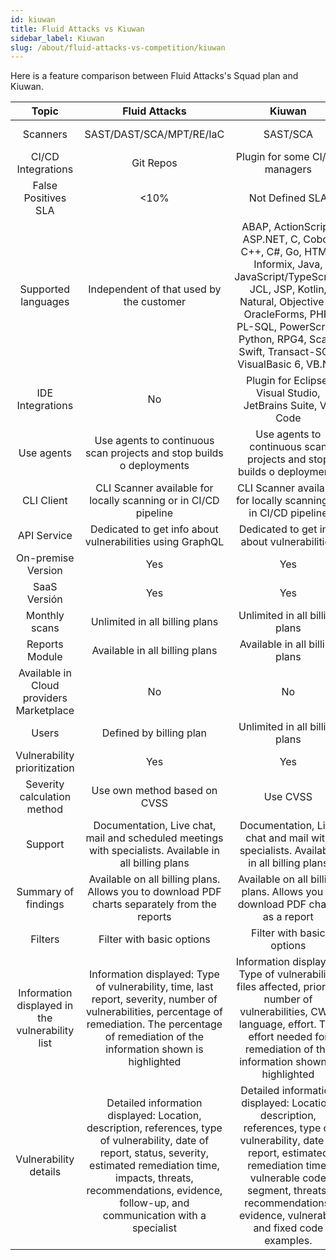 ```yaml
---
id: kiuwan
title: Fluid Attacks vs Kiuwan
sidebar_label: Kiuwan
slug: /about/fluid-attacks-vs-competition/kiuwan
---
```


Here is a feature comparison
between Fluid Attacks's Squad plan and Kiuwan.

|                    **Topic**                    |                                                                                                                      **Fluid Attacks**                                                                                                                      |                                                                                                                  **Kiuwan**                                                                                                                  | **Advantage** |
|:-----------------------------------------------:|:---------------------------------------------------------------------------------------------------------------------------------------------------------------------------------------------------------------------------------------------------:|:-----------------------------------------------------------------------------------------------------------------------------------------------------------------------------------------------------------------------------------------------:|:-------------:|
| Scanners                                        | SAST/DAST/SCA/MPT/RE/IaC                                                                                                                                                                                                                            | SAST/SCA                                                                                                                                                                                                                                        | Fluid Attacks        |
| CI/CD Integrations                              | Git Repos                                                                                                                                                                                                                                           | Plugin for some CI/CD managers                                                                                                                                                                                                                  | Similar       |
| False Positives SLA                             |                                                                                                                                                                                                                                                <10% | Not Defined SLA                                                                                                                                                                                                                                 | Fluid Attacks        |
| Supported languages                             | Independent of that used by the customer                                                                                                                                                                                                            | ABAP, ActionScript, ASP.NET, C, Cobol, C++, C#, Go, HTML, Informix, Java, JavaScript/TypeScript, JCL, JSP, Kotlin, Natural, Objective C, OracleForms, PHP, PL-SQL, PowerScript, Python, RPG4, Scala, Swift, Transact-SQL, VisualBasic 6, VB.Net | Fluid         |
| IDE Integrations                                | No                                                                                                                                                                                                                                                  | Plugin for Eclipse, Visual Studio, JetBrains Suite, VS Code                                                                                                                                                                                     | Kiuwan        |
| Use agents                                      | Use agents to continuous scan projects and stop builds o deployments                                                                                                                                                                                | Use agents to continuous scan projects and stop builds o deployments                                                                                                                                                                            | Similar       |
| CLI Client                                      | CLI Scanner available for locally scanning or in CI/CD pipeline                                                                                                                                                                                     | CLI Scanner available for locally scanning or in CI/CD pipeline                                                                                                                                                                                 | Similar       |
| API Service                                     | Dedicated to get info about vulnerabilities using GraphQL                                                                                                                                                                                           | Dedicated to get info about vulnerabilities                                                                                                                                                                                                     | Similar       |
| On-premise Version                              | Yes                                                                                                                                                                                                                                                 | Yes                                                                                                                                                                                                                                             | Similar       |
| SaaS Versión                                    | Yes                                                                                                                                                                                                                                                 | Yes                                                                                                                                                                                                                                             | Similar       |
| Monthly scans                                   | Unlimited in all billing plans                                                                                                                                                                                                                      | Unlimited in all billing plans                                                                                                                                                                                                                  | Similar       |
| Reports Module                                  | Available in all billing plans                                                                                                                                                                                                                      | Available in all billing plans                                                                                                                                                                                                                  | Similar       |
| Available in Cloud providers Marketplace        | No                                                                                                                                                                                                                                                  | No                                                                                                                                                                                                                                              | Similar       |
| Users                                           | Defined by billing plan                                                                                                                                                                                                                             | Unlimited in all billing plans                                                                                                                                                                                                                  | Kiuwan        |
| Vulnerability prioritization                      | Yes                                                                                                                                                                                                                                                 | Yes                                                                                                                                                                                                                                             | Similar       |
| Severity calculation method                     | Use own method based on CVSS                                                                                                                                                                                                                        | Use CVSS                                                                                                                                                                                                                                        | Fluid Attacks        |
| Support                                         | Documentation, Live chat, mail and scheduled meetings with specialists. Available in all billing plans                                                                                                                                              | Documentation, Live chat and mail with specialists. Available in all billing plans                                                                                                                                                              | Fluid Attacks        |
| Summary of findings                             | Available on all billing plans. Allows you to download PDF charts separately from the reports                                                                                                                                                       | Available on all billing plans. Allows you to download PDF charts as a report                                                                                                                                                                   | Similar       |
| Filters                                         | Filter with basic options                                                                                                                                                                                                                           | Filter with basic options                                                                                                                                                                                                                       | Similar       |
| Information displayed in the vulnerability list | Information displayed: Type of vulnerability, time, last report, severity, number of vulnerabilities, percentage of remediation. The percentage of remediation of the information shown is highlighted                                              | Information displayed: Type of vulnerability, files affected, priority, number of vulnerabilities, CWE, language, effort. The effort needed for remediation of the information shown is highlighted                                             | Similar       |
| Vulnerability details                           | Detailed information displayed: Location, description, references, type of vulnerability, date of report, status, severity, estimated remediation time, impacts, threats, recommendations, evidence, follow-up, and communication with a specialist | Detailed information displayed: Location, description, references, type of vulnerability, date of report, estimated remediation time, vulnerable code segment, threats, recommendations, evidence, vulnerable and fixed code examples.          | Similar       |
